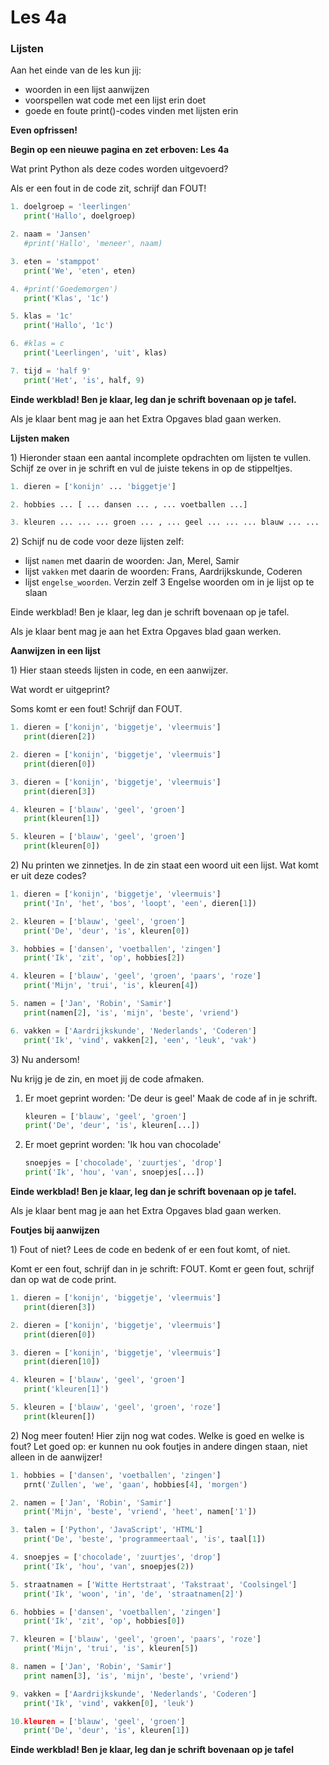 # Les 4a

### Lijsten

Aan het einde van de les kun jij:

* woorden in een lijst aanwijzen
* voorspellen wat code met een lijst erin doet
* goede en foute print\(\)-codes vinden met lijsten erin

**Even opfrissen!**

**Begin op een nieuwe pagina en zet erboven: Les 4a**

Wat print Python als deze codes worden uitgevoerd?

Als er een fout in de code zit, schrijf dan FOUT!

```python
1. doelgroep = 'leerlingen'
   print('Hallo', doelgroep)
```

```python
2. naam = 'Jansen'
   #print('Hallo', 'meneer', naam)
```

```python
3. eten = 'stamppot'
   print('We', 'eten', eten)
```

```python
4. #print('Goedemorgen')               
   print('Klas', '1c')
```

```python
5. klas = '1c'
   print('Hallo', '1c')
```

```python
6. #klas = c              
   print('Leerlingen', 'uit', klas)
```

```python
7. tijd = 'half 9'
   print('Het', 'is', half, 9)
```

**Einde werkblad! Ben je klaar, leg dan je schrift bovenaan op je tafel.**

Als je klaar bent mag je aan het Extra Opgaves blad gaan werken.

 **Lijsten maken**

1\) Hieronder staan een aantal incomplete opdrachten om lijsten te vullen. Schijf ze over in je schrift en vul de juiste tekens in op de stippeltjes.

```python
1. dieren = ['konijn' ... 'biggetje']
```

```python
2. hobbies ... [ ... dansen ... , ... voetballen ...]
```

```python
3. kleuren ... ... ... groen ... , ... geel ... ... ... blauw ... ...
```

2\) Schijf nu de code voor deze lijsten zelf:

* lijst `namen` met daarin de woorden: Jan, Merel, Samir
* lijst `vakken` met daarin de woorden: Frans, Aardrijkskunde, Coderen
* lijst `engelse_woorden`. Verzin zelf 3 Engelse woorden om in je lijst op te slaan

Einde werkblad! Ben je klaar, leg dan je schrift bovenaan op je tafel.

Als je klaar bent mag je aan het Extra Opgaves blad gaan werken.

 **Aanwijzen in een lijst**

1\) Hier staan steeds lijsten in code, en een aanwijzer.

Wat wordt er uitgeprint?

Soms komt er een fout! Schrijf dan FOUT.

```python
1. dieren = ['konijn', 'biggetje', 'vleermuis']            
   print(dieren[2])
```

```python
2. dieren = ['konijn', 'biggetje', 'vleermuis']            
   print(dieren[0])
```

```python
3. dieren = ['konijn', 'biggetje', 'vleermuis']            
   print(dieren[3])
```

```python
4. kleuren = ['blauw', 'geel', 'groen']            
   print(kleuren[1])
```

```python
5. kleuren = ['blauw', 'geel', 'groen']            
   print(kleuren[0])
```

2\) Nu printen we zinnetjes. In de zin staat een woord uit een lijst. Wat komt er uit deze codes?

```python
1. dieren = ['konijn', 'biggetje', 'vleermuis']            
   print('In', 'het', 'bos', 'loopt', 'een', dieren[1])
```

```python
2. kleuren = ['blauw', 'geel', 'groen']            
   print('De', 'deur', 'is', kleuren[0])
```

```python
3. hobbies = ['dansen', 'voetballen', 'zingen']            
   print('Ik', 'zit', 'op', hobbies[2])
```

```python
4. kleuren = ['blauw', 'geel', 'groen', 'paars', 'roze']            
   print('Mijn', 'trui', 'is', kleuren[4])
```

```python
5. namen = ['Jan', 'Robin', 'Samir']
   print(namen[2], 'is', 'mijn', 'beste', 'vriend')
```

```python
6. vakken = ['Aardrijkskunde', 'Nederlands', 'Coderen']
   print('Ik', 'vind', vakken[2], 'een', 'leuk', 'vak')
```

3\) Nu andersom!

Nu krijg je de zin, en moet jij de code afmaken.

1. Er moet geprint worden: 'De deur is geel' Maak de code af in je schrift. 

   ```python
   kleuren = ['blauw', 'geel', 'groen']            
   print('De', 'deur', 'is', kleuren[...])
   ```

2. Er moet geprint worden: 'Ik hou van chocolade' 

   ```python
   snoepjes = ['chocolade', 'zuurtjes', 'drop']
   print('Ik', 'hou', 'van', snoepjes[...])
   ```

**Einde werkblad! Ben je klaar, leg dan je schrift bovenaan op je tafel.**

Als je klaar bent mag je aan het Extra Opgaves blad gaan werken.

 **Foutjes bij aanwijzen**

1\) Fout of niet? Lees de code en bedenk of er een fout komt, of niet.

Komt er een fout, schrijf dan in je schrift: FOUT. Komt er geen fout, schrijf dan op wat de code print.

```python
1. dieren = ['konijn', 'biggetje', 'vleermuis']            
   print(dieren[3])
```

```python
2. dieren = ['konijn', 'biggetje', 'vleermuis']            
   print(dieren[0])
```

```python
3. dieren = ['konijn', 'biggetje', 'vleermuis']            
   print(dieren[10])
```

```python
4. kleuren = ['blauw', 'geel', 'groen']            
   print('kleuren[1]')
```

```python
5. kleuren = ['blauw', 'geel', 'groen', 'roze']            
   print(kleuren[])
```

2\) Nog meer fouten! Hier zijn nog wat codes. Welke is goed en welke is fout? Let goed op: er kunnen nu ook foutjes in andere dingen staan, niet alleen in de aanwijzer!

```python
1. hobbies = ['dansen', 'voetballen', 'zingen']            
   prnt('Zullen', 'we', 'gaan', hobbies[4], 'morgen')
```

```python
2. namen = ['Jan', 'Robin', 'Samir']
   print('Mijn', 'beste', 'vriend', 'heet', namen['1'])
```

```python
3. talen = ['Python', 'JavaScript', 'HTML']
   print('De', 'beste', 'programmeertaal', 'is', taal[1])
```

```python
4. snoepjes = ['chocolade', 'zuurtjes', 'drop']
   print('Ik', 'hou', 'van', snoepjes(2))
```

```python
5. straatnamen = ['Witte Hertstraat', 'Takstraat', 'Coolsingel']
   print('Ik', 'woon', 'in', 'de', 'straatnamen[2]')
```

```python
6. hobbies = ['dansen', 'voetballen', 'zingen']            
   print('Ik', 'zit', 'op', hobbies[0])
```

```python
7. kleuren = ['blauw', 'geel', 'groen', 'paars', 'roze']            
   print('Mijn', 'trui', 'is', kleuren[5])
```

```python
8. namen = ['Jan', 'Robin', 'Samir']
   print namen[3], 'is', 'mijn', 'beste', 'vriend')
```

```python
9. vakken = ['Aardrijkskunde', 'Nederlands', 'Coderen']
   print('Ik', 'vind', vakken[0], 'leuk')
```

```python
10.kleuren = ['blauw', 'geel', 'groen']            
   print('De', 'deur', 'is', kleuren[1])
```

**Einde werkblad! Ben je klaar, leg dan je schrift bovenaan op je tafel**

